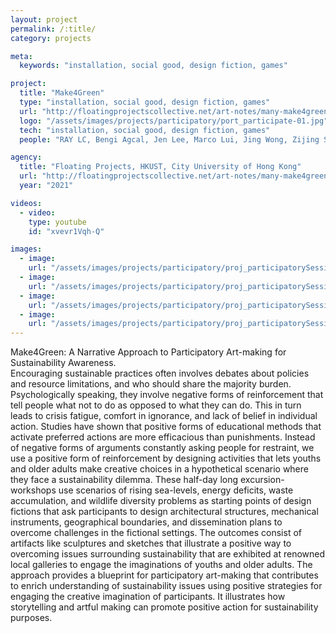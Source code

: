 ```yaml
---
layout: project
permalink: /:title/
category: projects

meta:
  keywords: "installation, social good, design fiction, games"

project:
  title: "Make4Green"
  type: "installation, social good, design fiction, games"
  url: "http://floatingprojectscollective.net/art-notes/many-make4green-artists-green-yellow-blue-red-make4art-what-we-have-made/"
  logo: "/assets/images/projects/participatory/port_participate-01.jpg"
  tech: "installation, social good, design fiction, games"
  people: "RAY LC, Bengi Agcal, Jen Lee, Marco Lui, Jing Wong, Zijing Song, Teresa Siu, Emilie Tsoi"

agency:
  title: "Floating Projects, HKUST, City University of Hong Kong"
  url: "http://floatingprojectscollective.net/art-notes/many-make4green-artists-green-yellow-blue-red-make4art-what-we-have-made/"
  year: "2021"

videos:
  - video:
    type: youtube
    id: "xvevr1Vqh-Q"

images:
  - image:
    url: "/assets/images/projects/participatory/proj_participatorySessionA-02.jpg"
  - image:
    url: "/assets/images/projects/participatory/proj_participatorySessionA-03.jpg"
  - image:
    url: "/assets/images/projects/participatory/proj_participatorySessionA-07.jpg"
  - image:
    url: "/assets/images/projects/participatory/proj_participatorySessionA-13.jpg"
---
```

<p>Make4Green: A Narrative Approach to Participatory Art-making for Sustainability Awareness.<br>
Encouraging sustainable practices often involves debates about policies and resource limitations, and who should share the majority burden. Psychologically speaking, they involve negative forms of reinforcement that tell people what not to do as opposed to what they can do. This in turn leads to crisis fatigue, comfort in ignorance, and lack of belief in individual action. Studies have shown that positive forms of educational methods that activate preferred actions are more efficacious than punishments. Instead of negative forms of arguments constantly asking people for restraint, we use a positive form of reinforcement by designing activities that lets youths and older adults make creative choices in a hypothetical scenario where they face a sustainability dilemma. These half-day long excursion-workshops use scenarios of rising sea-levels, energy deficits, waste accumulation, and wildlife diversity problems as starting points of design fictions that ask participants to design architectural structures, mechanical instruments, geographical boundaries, and dissemination plans to overcome challenges in the fictional settings. The outcomes consist of artifacts like sculptures and sketches that illustrate a positive way to overcoming issues surrounding sustainability that are exhibited at renowned local galleries to engage the imaginations of youths and older adults. The approach provides a blueprint for participatory art-making that contributes to enrich understanding of sustainability issues using positive strategies for engaging the creative imagination of participants. It illustrates how storytelling and artful making can promote positive action for sustainability purposes.</p>